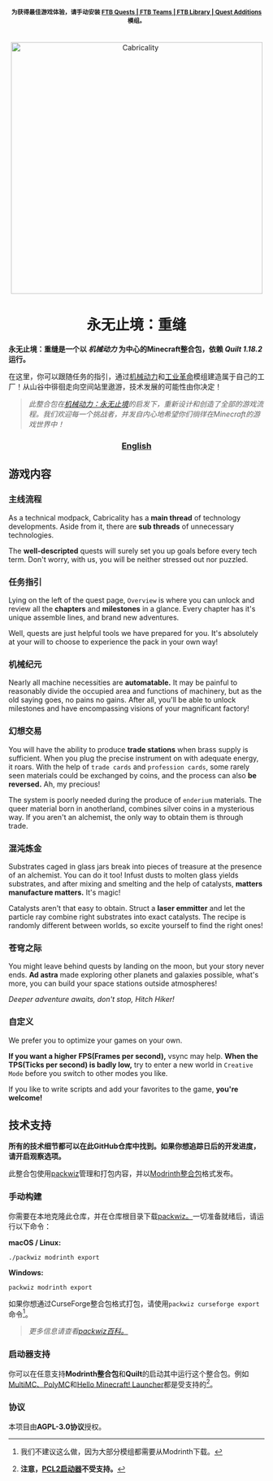 
<h4 align="center"> <sup> 为获得最佳游戏体验，请手动安装 <a href="https://www.curseforge.com/minecraft/mc-mods/ftb-quests-fabric"> FTB Quests | </a> <a href="https://www.curseforge.com/minecraft/mc-mods/ftb-teams-fabric">  FTB Teams | </a> <a href="https://www.curseforge.com/minecraft/mc-mods/ftb-library-fabric">  FTB Library | </a> <a href="https://www.curseforge.com/minecraft/mc-mods/quests-additions-fabric">  Quest Additions </a> 模组。 </sup> <br> </br> </h4>

<div align="center"> <img src="https://github.com/DM-Earth/Cabricality/blob/packwiz/1.18.2/quilt/dev/assets/cabricality_banner.png?raw=true" width = 495 alt="Cabricality"> </div>
<h1 align="center"> 永无止境：重缝 </h1>

**永无止境：重缝是一个以 *机械动力* 为中心的Minecraft整合包，依赖 *Quilt 1.18.2* 运行。**

在这里，你可以跟随任务的指引，通过[机械动力](https://github.com/Fabricators-of-Create/Create)和[工业革命](https://github.com/GabrielOlvH/Industrial-Revolution)模组建造属于自己的工厂！从山谷中徘徊走向空间站里遨游，技术发展的可能性由你决定！

> *此整合包在[机械动力：永无止境](https://github.com/simibubi/Above-and-Beyond)的启发下，重新设计和创造了全部的游戏流程。我们欢迎每一个挑战者，并发自内心地希望你们徜徉在Minecraft的游戏世界中！*

<h3 align="center"> <a href="https://github.com/DM-Earth/Cabricality"> English </a> </h3>

## 游戏内容

### 主线流程

As a technical modpack, Cabricality has a **main thread** of technology developments. Aside from it, there are **sub threads** of unnecessary technologies.

The **well-descripted** quests will surely set you up goals before every tech term. Don't worry, with us, you will be neither stressed out nor puzzled.

### 任务指引

Lying on the left of the quest page, `Overview` is where you can unlock and review all the **chapters** and **milestones** in a glance. Every chapter has it's unique assemble lines, and brand new adventures.

Well, quests are just helpful tools we have prepared for you. It's absolutely at your will to choose to experience the pack in your own way!

### 机械纪元

Nearly all machine necessities are **automatable.** It may be painful to reasonably divide the occupied area and functions of machinery, but as the old saying goes, no pains no gains. After all, you'll be able to unlock milestones and have encompassing visions of your magnificant factory!

### 幻想交易

You will have the ability to produce **trade stations** when brass supply is sufficient. When you plug the precise instrument on with adequate energy, it roars. With the help of `trade cards` and `profession cards`, some rarely seen materials could be exchanged by coins, and the process can also **be reversed.** Ah, my precious!

The system is poorly needed during the produce of `enderium` materials. The queer material born in anotherland, combines silver coins in a mysterious way. If you aren't an alchemist, the only way to obtain them is through trade.

### 混沌炼金

Substrates caged in glass jars break into pieces of treasure at the presence of an alchemist. You can do it too! Infust dusts to molten glass yields substrates, and after mixing and smelting and the help of catalysts, **matters manufacture matters.** It's magic!

Catalysts aren't that easy to obtain. Struct a **laser emmitter** and let the particle ray combine right substrates into exact catalysts. The recipe is randomly different between worlds, so excite yourself to find the right ones!

### 苍穹之际

You might leave behind quests by landing on the moon, but your story never ends. **Ad astra** made exploring other planets and galaxies possible, what's more, you can build your space stations outside atmospheres!

*Deeper adventure awaits, don't stop, Hitch Hiker!*

### 自定义

We prefer you to optimize your games on your own.

**If you want a higher FPS(Frames per second),** vsync may help. **When the TPS(Ticks per second) is badly low,** try to enter a new world in `Creative Mode` before you switch to other modes you like.

If you like to write scripts and add your favorites to the game, **you're welcome!**

## 技术支持

**所有的技术细节都可以在此GitHub仓库中找到。如果你想追踪日后的开发进度，请开启观察选项。**

此整合包使用[packwiz](https://github.com/packwiz/packwiz)管理和打包内容，并以[Modrinth整合包](https://docs.modrinth.com/docs/modpacks/format_definition/)格式发布。

### 手动构建

你需要在本地克隆此仓库，并在仓库根目录下载[packwiz。](https://github.com/packwiz/packwiz)一切准备就绪后，请运行以下命令：

**macOS / Linux:**

```
./packwiz modrinth export
```

**Windows:**

```
packwiz modrinth export
```

如果你想通过CurseForge整合包格式打包，请使用`packwiz curseforge export`命令[^curseforge]。

[^curseforge]: 我们不建议这么做，因为大部分模组都需要从Modrinth下载。

> *更多信息请查看[packwiz百科。](https://packwiz.infra.link/)*

### 启动器支持

你可以在任意支持**Modrinth整合包**和**Quilt**的启动其中运行这个整合包。例如[MultiMC、](https://github.com/MultiMC/Launcher)[PolyMC](https://github.com/PolyMC/PolyMC)和[Hello Minecraft! Launcher](https://github.com/huanghongxun/HMCL)都是受支持的[^pcl2]。

[^pcl2]: **注意，[PCL2启动器](https://github.com/Hex-Dragon/PCL2)不受支持。**

### 协议

本项目由**AGPL-3.0协议**授权。
